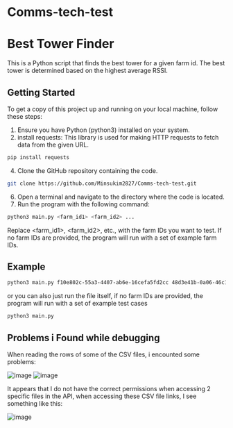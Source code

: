 # Comms-tech-test

# Best Tower Finder

This is a Python script that finds the best tower for a given farm id. The best tower is determined based on the highest average RSSI.

## Getting Started

To get a copy of this project up and running on your local machine, follow these steps:

1. Ensure you have Python (python3) installed on your system.
2. install requests: This library is used for making HTTP requests to fetch data from the given URL.
```bash
pip install requests
```
4. Clone the GitHub repository containing the code.
```bash
git clone https://github.com/Minsukim2827/Comms-tech-test.git
```
6. Open a terminal and navigate to the directory where the code is located.
7. Run the program with the following command:
```bash
python3 main.py <farm_id1> <farm_id2> ...
```
Replace <farm_id1>, <farm_id2>, etc., with the farm IDs you want to test. If no farm IDs are provided, the program will run with a set of example farm IDs.

## Example
```bash
python3 main.py f10e802c-55a3-4407-ab6e-16cefa5fd2cc 48d3e41b-0a06-46c1-bf3c-91af704a3776 0b515fbb-2981-4f99-9141-dce1c46beb6f
```

or you can also just run the file itself, if no farm IDs are provided, the program will run with a set of example test cases
```bash
python3 main.py 
```

## Problems i Found while debugging

When reading the rows of some of the CSV files, i encounted some problems:

![image](https://github.com/Minsukim2827/Comms-tech-test/assets/122320786/a1e1fcb0-6cb9-4391-b548-d214f56028be)
![image](https://github.com/Minsukim2827/Comms-tech-test/assets/122320786/e1971cef-53cd-4abb-a7f1-effe313be9b9)

It appears that I do not have the correct permissions when accessing 2 specific files in the API, when accessing these CSV file links, I see something like this:

![image](https://github.com/Minsukim2827/Comms-tech-test/assets/122320786/1cfbb9b5-cf19-43e2-82de-2b21afa6bfb4)


